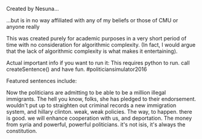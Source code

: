 
Created by Nesuna...

...but is in no way affiliated with any of my beliefs or those of CMU or anyone really

This was created purely for academic purposes in a very short period of time with 
no consideration for algorithmic complexity. (In fact, I would argue that the lack 
of algorithmic complexity is what makes it entertaining).

Actual important info if you want to run it:
This requires python to run.
call createSentence() and have fun. #politiciansimulator2016

Featured sentences include:

Now the politicians are admitting to be able to be a million illegal immigrants.
The hell you know, folks, she has pledged to their endorsement.
wouldn't put up to straighten out criminal records a new immigration system, and hillary clinton. weak, weak policies.
The way, to happen. there is good. we will enhance cooperation with us, and deportation.
The money from syria and powerful, powerful politicians. it's not isis, it's always the constitution.



